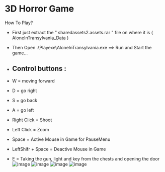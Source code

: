 # 3D Horror Game
How To Play?
- First just extract the " sharedassets2.assets.rar " file on where it is ( AloneInTransylvania_Data )
- Then Open .\Playexe\AloneInTransylvania.exe  ==> Run and Start the game...

- ## Control buttons :
-   W = moving forward
-   D = go right
-   S = go back
-   A = go left
-   Right Click = Shoot
-   Left Click = Zoom
-   Space = Active Mouse in Game for PauseMenu
-   LeftShifr + Space = Deactive Mouse in Game 
-   E = Taking the gun, light and key from the chests and opening the door
![image](https://github.com/M-Amin-Kiani/Alone-in-Transylvania-Game/assets/100538655/3b6cfb42-216f-4920-82fc-958dfff8b0c4)
![image](https://github.com/M-Amin-Kiani/Alone-in-Transylvania-Game/assets/100538655/5c029360-8a73-42e7-a68f-8a6db829ff10)
![image](https://github.com/M-Amin-Kiani/Alone-in-Transylvania-Game/assets/100538655/71171546-a293-4900-9e95-56a457f2f47c)
![image](https://github.com/M-Amin-Kiani/Alone-in-Transylvania-Game/assets/100538655/778c97b8-045b-49ea-b43d-771bb224915d)
